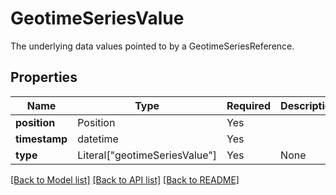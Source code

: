 # GeotimeSeriesValue

The underlying data values pointed to by a GeotimeSeriesReference.

## Properties
| Name | Type | Required | Description |
| ------------ | ------------- | ------------- | ------------- |
**position** | Position | Yes |  |
**timestamp** | datetime | Yes |  |
**type** | Literal["geotimeSeriesValue"] | Yes | None |


[[Back to Model list]](../../README.md#models-v2-link) [[Back to API list]](../../README.md#documentation-for-api-endpoints) [[Back to README]](../../README.md)
